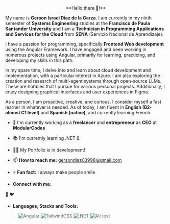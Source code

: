 <center>**Hello there 👋!** </center>

My name is **Gerson Israel Diaz de la Garza**. I am currently in my ninth semester of **Systems Engineering** studies at the **Francisco de Paula Santander University** and I am a **Technician in Programming Applications and Services for the Cloud** from **SENA** (Servicio Nacional de Aprendizaje).

I have a passion for programming, specifically **Frontend Web development** using the Angular Framework. I have engaged and been working in numerous projects using Angular, primarily for learning, practicing, and developing my skills in this path.

In my spare time, I delve into and learn about cloud development and implementation, with a particular interest in Azure. I am also exploring the creation and research of multi-agent systems through open-source LLMs. These are hobbies that I pursue for various personal projects. Additionally, I enjoy designing graphical interfaces and user experiences in Figma.

As a person, I am proactive, creative, and curious. I consider myself a fast learner in whatever is needed. As of today, I am fluent in **English (B2-almost C1 level)** and **Spanish (native)**, and currently learning French.

- 🚧 I'm currently working as a **freelancer** and **entrepreneur** as **CEO** at **ModularCodes**

- 📚 I'm currently learning .NET 8.

- 👨‍💻 My Portfolio is in development!

- 📫 **How to reach me:** gersondiaz03998@gmail.com

- ⚡ **Fun fact:** I always make people smile

- **Connect with me:**

👔 🐦

- **Languages, Stacks and Tools:**

> ![Angular]([https://assets.digitalocean.com/articles/alligator/boo.svg](https://miro.medium.com/v2/resize:fit:2680/1*jlg3PXZ6PYdUGy40tXybKw.gif) "Angular") ![TailwindCSS]([https://assets.digitalocean.com/articles/alligator/boo.svg](https://upload.wikimedia.org/wikipedia/commons/thumb/d/d5/Tailwind_CSS_Logo.svg/320px-Tailwind_CSS_Logo.svg.png) "TailwindCSS") ![.NET]([https://assets.digitalocean.com/articles/alligator/boo.svg](https://logos-world.net/wp-content/uploads/2022/01/NET-Framework-Logo.png) "a title") ![Alt text](https://assets.digitalocean.com/articles/alligator/boo.svg ".NET BackEnd developmentt")






